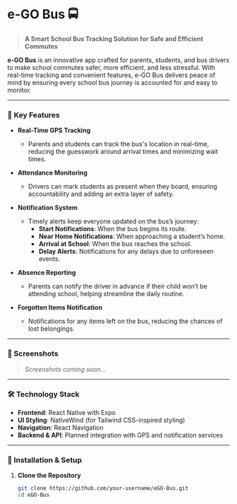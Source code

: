 # e-GO Bus 🚍

> **A Smart School Bus Tracking Solution for Safe and Efficient Commutes**

**e-GO Bus** is an innovative app crafted for parents, students, and bus drivers to make school commutes safer, more efficient, and less stressful. With real-time tracking and convenient features, e-GO Bus delivers peace of mind by ensuring every school bus journey is accounted for and easy to monitor.

---

### 🚀 Key Features

- **Real-Time GPS Tracking**
  - Parents and students can track the bus's location in real-time, reducing the guesswork around arrival times and minimizing wait times.

- **Attendance Monitoring**
  - Drivers can mark students as present when they board, ensuring accountability and adding an extra layer of safety.

- **Notification System**
  - Timely alerts keep everyone updated on the bus’s journey:
    - **Start Notifications**: When the bus begins its route.
    - **Near Home Notifications**: When approaching a student’s home.
    - **Arrival at School**: When the bus reaches the school.
    - **Delay Alerts**: Notifications for any delays due to unforeseen events.

- **Absence Reporting**
  - Parents can notify the driver in advance if their child won’t be attending school, helping streamline the daily routine.

- **Forgotten Items Notification**
  - Notifications for any items left on the bus, reducing the chances of lost belongings.

---

### 📱 Screenshots

> _Screenshots coming soon..._

---

### 🛠️ Technology Stack

- **Frontend**: React Native with Expo
- **UI Styling**: NativeWind (for Tailwind CSS-inspired styling)
- **Navigation**: React Navigation
- **Backend & API**: Planned integration with GPS and notification services

---

### 🔧 Installation & Setup

1. **Clone the Repository**
   ```bash
   git clone https://github.com/your-username/eGO-Bus.git
   cd eGO-Bus

